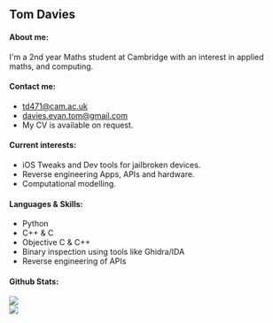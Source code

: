 <h2>Tom Davies</h2>
<h4>About me:</h4>

I'm a 2nd year Maths student at Cambridge with an interest in applied maths, and computing.

<h4>Contact me:</h4>

- <a href="mailto:td471@cam.ac.uk">td471@cam.ac.uk</a>
- <a href="mailto:davies.evan.tom@gmail.com">davies.evan.tom@gmail.com</a>
- My CV is available on request.

<h4>Current interests:</h4>

- iOS Tweaks and Dev tools for jailbroken devices.
- Reverse engineering Apps, APIs and hardware.
- Computational modelling.

<h4>Languages & Skills:</h4>

- Python
- C++ & C
- Objective C & C++
- Binary inspection using tools like Ghidra/IDA
- Reverse engineering of APIs

#### Github Stats:
![](https://github-readme-stats.vercel.app/api?username=tomdvies&theme=dark&hide_border=false&include_all_commits=false&count_private=true) <br>
![](https://github-readme-stats.vercel.app/api/top-langs/?username=tomdvies&theme=dark&hide_border=false&include_all_commits=true&count_private=true&layout=compact)
